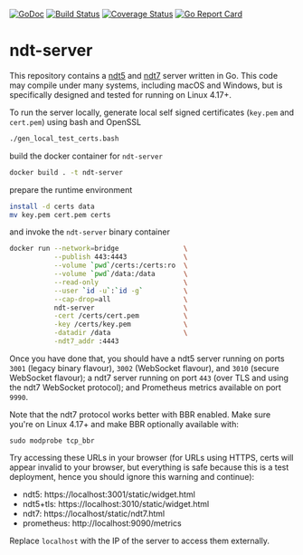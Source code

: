 [![GoDoc](https://godoc.org/github.com/m-lab/ndt-server?status.svg)](https://godoc.org/github.com/m-lab/ndt-server) [![Build Status](https://travis-ci.org/m-lab/ndt-server.svg?branch=master)](https://travis-ci.org/m-lab/ndt-server) [![Coverage Status](https://coveralls.io/repos/github/m-lab/ndt-server/badge.svg?branch=master)](https://coveralls.io/github/m-lab/ndt-server?branch=master) [![Go Report Card](https://goreportcard.com/badge/github.com/m-lab/ndt-server)](https://goreportcard.com/report/github.com/m-lab/ndt-server)

# ndt-server

This repository contains a [ndt5](
https://github.com/ndt-project/ndt/wiki/NDTProtocol) and [ndt7](
spec/ndt7-protocol.md) server written in Go. This code may compile under
many systems, including macOS and Windows, but is specifically designed
and tested for running on Linux 4.17+.

To run the server locally, generate local self signed certificates (`key.pem`
and `cert.pem`) using bash and OpenSSL

```bash
./gen_local_test_certs.bash
```

build the docker container for `ndt-server`

```bash
docker build . -t ndt-server
```

prepare the runtime environment

```bash
install -d certs data
mv key.pem cert.pem certs
```

and invoke the `ndt-server` binary container

```bash
docker run --network=bridge                \
           --publish 443:4443              \
           --volume `pwd`/certs:/certs:ro  \
           --volume `pwd`/data:/data       \
           --read-only                     \
           --user `id -u`:`id -g`          \
           --cap-drop=all                  \
           ndt-server                      \
           -cert /certs/cert.pem           \
           -key /certs/key.pem             \
           -datadir /data                  \
           -ndt7_addr :4443
```

Once you have done that, you should have a ndt5 server running on ports
`3001` (legacy binary flavour), `3002` (WebSocket flavour), and `3010`
(secure WebSocket flavour); a ndt7 server running on port `443` (over TLS
and using the ndt7 WebSocket protocol); and Prometheus metrics available
on port `9990`.

Note that the ndt7 protocol works better with BBR enabled. Make sure you're
on Linux 4.17+ and make BBR optionally available with:

```
sudo modprobe tcp_bbr
```

Try accessing these URLs in your browser (for URLs using HTTPS, certs will
appear invalid to your browser, but everything is safe because this is a test
deployment, hence you should ignore this warning and continue):

* ndt5: https://localhost:3001/static/widget.html
* ndt5+tls: https://localhost:3010/static/widget.html
* ndt7: https://localhost/static/ndt7.html
* prometheus: http://localhost:9090/metrics

Replace `localhost` with the IP of the server to access them externally.
